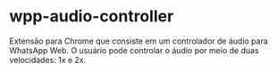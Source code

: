 # wpp-audio-controller
Extensão para Chrome que consiste em um controlador de áudio para WhatsApp Web. O usuário pode controlar o áudio por meio de duas velocidades: 1x e 2x.
